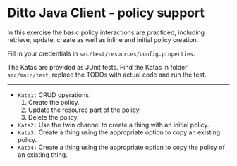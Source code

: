 # Ditto Java Client - policy support
In this exercise the basic policy interactions are practiced, including retrieve, update, create as well as inline 
and initial policy creation.

Fill in your credentials in `src/test/resources/config.properties`.

The Katas are provided as JUnit tests.
Find the Katas in folder `src/main/test`, replace the TODOs with actual code and run the test.

****
* `Kata1:` CRUD operations.
    1. Create the policy.
    2. Update the resource part of the policy.
    3. Delete the policy.
* `Kata2:` Use the twin channel to create a thing with an initial policy.
* `Kata3:` Create a thing using the appropriate option to copy an existing policy.
* `Kata4:` Create a thing using the appropriate option to copy the policy of an existing thing.
